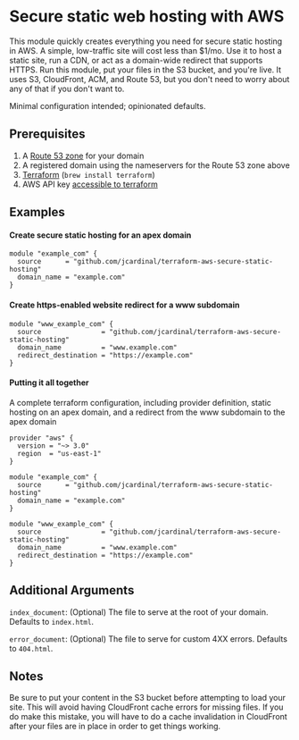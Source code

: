 # Secure static web hosting with AWS

This module quickly creates everything you need for secure static hosting in AWS. A simple, low-traffic site will cost less than $1/mo. Use it to host a static site, run a CDN, or act as a domain-wide redirect that supports HTTPS. Run this module, put your files in the S3 bucket, and you're live. It uses S3, CloudFront, ACM, and Route 53, but you don't need to worry about any of that if you don't want to.

Minimal configuration intended; opinionated defaults.

## Prerequisites

1. A [Route 53 zone](https://console.aws.amazon.com/route53/home#hosted-zones:) for your domain
2. A registered domain using the nameservers for the Route 53 zone above
3. [Terraform](https://www.terraform.io/) (`brew install terraform`)
4. AWS API key [accessible to terraform](https://www.terraform.io/docs/providers/aws/index.html#authentication)

## Examples

#### Create secure static hosting for an apex domain

```
module "example_com" {
  source      = "github.com/jcardinal/terraform-aws-secure-static-hosting"
  domain_name = "example.com"
}
```

#### Create https-enabled website redirect for a www subdomain

```
module "www_example_com" {
  source               = "github.com/jcardinal/terraform-aws-secure-static-hosting"
  domain_name          = "www.example.com"
  redirect_destination = "https://example.com"
}
```

#### Putting it all together

A complete terraform configuration, including provider definition, static hosting on an apex domain, and a redirect from the www subdomain to the apex domain

```
provider "aws" {
  version = "~> 3.0"
  region  = "us-east-1"
}

module "example_com" {
  source      = "github.com/jcardinal/terraform-aws-secure-static-hosting"
  domain_name = "example.com"
}

module "www_example_com" {
  source               = "github.com/jcardinal/terraform-aws-secure-static-hosting"
  domain_name          = "www.example.com"
  redirect_destination = "https://example.com"
}
```

## Additional Arguments

`index_document`: (Optional) The file to serve at the root of your domain. Defaults to `index.html`.

`error_document`: (Optional) The file to serve for custom 4XX errors. Defaults to `404.html`.

## Notes

Be sure to put your content in the S3 bucket before attempting to load your site. This will avoid having CloudFront cache errors for missing files. If you do make this mistake, you will have to do a cache invalidation in CloudFront after your files are in place in order to get things working.
